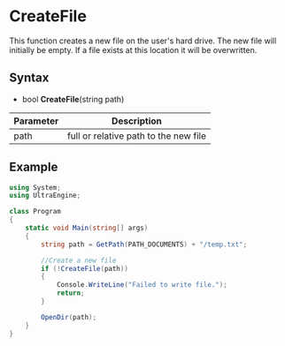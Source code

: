 # CreateFile

This function creates a new file on the user's hard drive. The new file will initially be empty. If a file exists at this location it will be overwritten.

## Syntax
- bool **CreateFile**(string path)

| Parameter | Description |
|---|---|
| path | full or relative path to the new file |

## Example
```csharp
using System;
using UltraEngine;

class Program
{
    static void Main(string[] args)
    {
        string path = GetPath(PATH_DOCUMENTS) + "/temp.txt";

        //Create a new file
        if (!CreateFile(path))
        {
            Console.WriteLine("Failed to write file.");
            return;
        }

        OpenDir(path);
    }
}
```